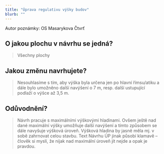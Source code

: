 ```yaml
---
title: "Úprava regulativu výšky budov"
blurb: ""
---
```


Autor poznámky: OS Masarykova Čtvrť

## O jakou plochu v návrhu se jedná?

> Všechny plochy

## Jakou změnu navrhujete?

> Nesouhlasíme s tím, aby výška byla určena jen po hlavní římsu/atiku a dále bylo umožněno další navýšení o 7 m, resp. další ustupující podlaží o výšce až 3,5 m.

## Odůvodnění?

> Návrh pracuje s maximálními výškovými hladinami. Ovšem ještě nad dané maximální výšky umožňuje další navýšení a tímto způsobem se dále navyšuje výšková úroveň. Výšková hladina by jasně měla mj. v sobě zahrnovat celou stavbu. Text Návrhu ÚP jinak působí klamavě – člověk si myslí, že nijak nad maximální úroveň jít nejde a opak je pravdou.
